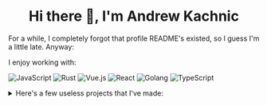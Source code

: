 <h1 align="center">Hi there 👋, I'm Andrew Kachnic</h1>

For a while, I completely forgot that profile README's existed, so I guess I'm a little late. Anyway:

I enjoy working with:


![JavaScript](https://img.shields.io/badge/-JavaScript-f7df1e?style=flat-square&logo=javascript&logoColor=black)
![Rust](https://img.shields.io/badge/-Rust-a72145?style=flat-square&logo=Rust&logoColor=white)
![Vue.js](https://img.shields.io/badge/-Vue.js-4FC08D?style=flat-square&logo=Vue.js&logoColor=white)
![React](https://img.shields.io/badge/-React-61DAFB?style=flat-square&logo=React&logoColor=black)
![Golang](https://img.shields.io/badge/-Go-00ADD8?style=flat-square&logo=Go&logoColor=white)
![TypeScript](https://img.shields.io/badge/-TypeScript-007ACC?style=flat-square&logo=Typescript&logoColor=white)

<details>
<summary>Here's a few useless projects that I've made:</summary>

[![kognise-tweet](https://github-readme-stats.vercel.app/api/pin/?username=ajkachnic&repo=kognise-tweet)](https://github.com/ajkachnic/kognise-tweet)
[![Percentian](https://github-readme-stats.vercel.app/api/pin/?username=ajkachnic&repo=percentian)](https://github.com/ajkachnic/percentian)
[![Not](https://github-readme-stats.vercel.app/api/pin/?username=ajkachnic&repo=not)](https://github.com/ajkachnic/not)
[![And](https://github-readme-stats.vercel.app/api/pin/?username=ajkachnic&repo=and)](https://github.com/ajkachnic/and)


</details>
